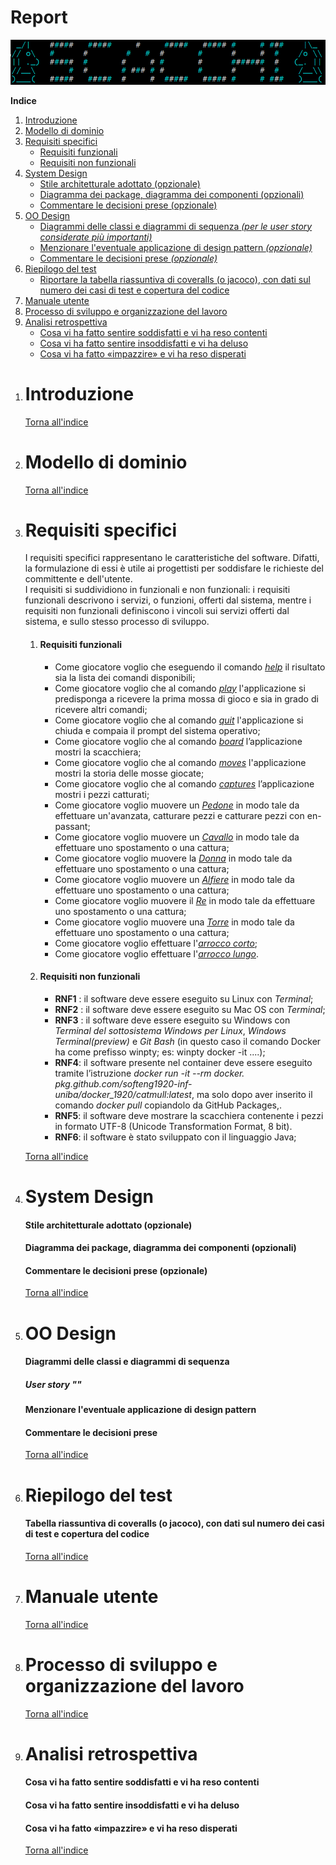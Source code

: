 # Report
![](/res/img/report/logo.png)  
  
<a name="indice"></a>**Indice**
1. [Introduzione](#intro)
1. [Modello di dominio](#dom_mod)
1. [Requisiti specifici](#spec_req)
	- [Requisiti funzionali](#func_req)
	- [Requisiti non funzionali](#not_func_req)
1. [System Design](#sys_des)
	- [Stile architetturale adottato (opzionale)](#arch_style)
	- [Diagramma dei package, diagramma dei componenti (opzionali)](#pkg_cmpnts_diag)
	- [Commentare le decisioni prese (opzionale)](#comments1)
1. [OO Design](#oo_design)
	- [Diagrammi delle classi e diagrammi di sequenza *(per le user story considerate più importanti)*](#class_seq_diag)
	- [Menzionare l'eventuale applicazione di design pattern *(opzionale)*](#design_patt)
	- [Commentare le decisioni prese *(opzionale)*](#comments2)
1. [Riepilogo del test](#test_recap)
	- [Riportare la tabella riassuntiva di coveralls (o jacoco), con dati sul numero dei casi di test e copertura del codice](#coverall_stats)
1. [Manuale utente](#user_man)
1. [Processo di sviluppo e organizzazione del lavoro](#dev_proc)
1. [Analisi retrospettiva](#retro_analysis)
	* [Cosa vi ha fatto sentire soddisfatti e vi ha reso contenti](#happy)
	* [Cosa vi ha fatto sentire insoddisfatti e vi ha deluso](#sad)
	* [Cosa vi ha fatto «impazzire» e vi ha reso disperati](#crazy)

<ol>
<li>

# <a name="intro"></a>Introduzione

[Torna all'indice](#indice)

</li>
<li>

# <a name="dom_mod"></a>Modello di dominio

[Torna all'indice](#indice)

</li>
<li>

# <a name="spec_req"></a>Requisiti specifici
I requisiti specifici rappresentano le caratteristiche del software. Difatti, la formulazione di essi è utile ai progettisti per soddisfare le richieste del committente e dell'utente.  
I requisiti si suddividiono in funzionali e non funzionali: i requisiti funzionali descrivono i servizi, o funzioni, offerti dal sistema, mentre i requisiti non funzionali definiscono i vincoli sui servizi offerti dal sistema, e sullo stesso processo di sviluppo. 
<ol>
<li>

#### <a name="func_req"></a>Requisiti funzionali
<ul>
<li> Come giocatore voglio che eseguendo il comando <u><i>help</i></u> il risultato sia la lista dei comandi disponibili;    
<li> Come giocatore voglio che al comando <u><i>play</i></u> l'applicazione si predisponga a ricevere la prima mossa di gioco e sia in grado di ricevere altri comandi;  
<li> Come giocatore voglio che al comando <u><i>quit</i></u> l'applicazione si chiuda e compaia il prompt del sistema operativo;  
<li> Come giocatore voglio che al comando <u><i>board</i></u> l’applicazione mostri la scacchiera;  
<li> Come giocatore voglio che al comando <u><i>moves</i></u> l'applicazione mostri la storia delle mosse giocate;  
<li> Come giocatore voglio che al comando <u><i>captures</i></u> l’applicazione mostri i pezzi catturati;  
<li> Come giocatore voglio muovere un <u><i>Pedone</i></u> in modo tale da effettuare un'avanzata, catturare pezzi e catturare pezzi con en-passant;  
<li> Come giocatore voglio muovere un <u><i>Cavallo</i></u> in modo tale da effettuare uno spostamento o una cattura;  
<li> Come giocatore voglio muovere la <u><i>Donna</i></u> in modo tale da effettuare uno spostamento o una cattura;  
<li> Come giocatore voglio muovere un <u><i>Alfiere</i></u> in modo tale da effettuare uno spostamento o una cattura;  
<li> Come giocatore voglio muovere il <u><i>Re</i></u> in modo tale da effettuare uno spostamento o una cattura;  
<li> Come giocatore voglio muovere una <u><i>Torre</i></u> in modo tale da effettuare uno spostamento o una cattura;  
<li> Come giocatore voglio effettuare l'<u><i>arrocco corto</i></u>;  
<li> Come giocatore voglio effettuare l'<u><i>arrocco lungo</i></u>.  

</ul>
</li>

<li>

#### <a name="not_func_req"></a>Requisiti non funzionali
<ul>
<li> <b>RNF1</b> : il software deve essere eseguito su Linux con <i>Terminal</i>; 
<li> <b>RNF2</b> : il software deve essere eseguito su Mac OS con <i>Terminal</i>; 
<li> <b>RNF3</b> : il software deve essere eseguito su Windows con <i>Terminal del sottosistema Windows per Linux</i>, <i>Windows Terminal(preview)</i> e <i>Git Bash</i> (in questo caso il comando Docker ha come prefisso winpty; es: winpty docker -it ....);
<li> <b>RNF4</b>: il software presente nel container deve essere eseguito tramite l’istruzione <i>docker run -it --rm docker. pkg.github.com/softeng1920-inf-uniba/docker_1920/catmull:latest</i>, ma solo dopo aver inserito il comando <i>docker pull</i> copiandolo da GitHub Packages,.
<li> <b>RNF5</b>: il software deve mostrare la scacchiera contenente i pezzi in formato UTF-8 (Unicode Transformation Format, 8 bit).
<li> <b>RNF6</b>: il software è stato sviluppato con il linguaggio Java;   

</ul>
</ol>

[Torna all'indice](#indice)

</li>
<li>

# <a name="sys_des"></a>System Design

#### <a name="arch_style"></a>Stile architetturale adottato (opzionale)
#### <a name="pkg_cmpnts_diag"></a>Diagramma dei package, diagramma dei componenti (opzionali)
#### <a name="comments1"></a>Commentare le decisioni prese (opzionale)

[Torna all'indice](#indice)

</li>
<li>

# <a name="oo_design"></a>OO Design
#### <a name="class_seq_diag"></a>Diagrammi delle classi e diagrammi di sequenza
##### User story "<titolo>"

#### <a name="design_patt"></a>Menzionare l'eventuale applicazione di design pattern
#### <a name="comments2"></a>Commentare le decisioni prese

[Torna all'indice](#indice)

</li>
<li>

# <a name="test_recap"></a>Riepilogo del test
#### <a name="coverall_stats"></a>Tabella riassuntiva di coveralls (o jacoco), con dati sul numero dei casi di test e copertura del codice

[Torna all'indice](#indice)

</li>
<li>

# <a name="user_man"></a>Manuale utente

[Torna all'indice](#indice)

</li>
<li>

# <a name="dev_proc"></a>Processo di sviluppo e organizzazione del lavoro

[Torna all'indice](#indice)

</li>
<li>

# <a name="retro_analysis"></a>Analisi retrospettiva
#### <a name="happy"></a>Cosa vi ha fatto sentire soddisfatti e vi ha reso contenti
#### <a name="sad"></a>Cosa vi ha fatto sentire insoddisfatti e vi ha deluso
#### <a name="crazy"></a>Cosa vi ha fatto «impazzire» e vi ha reso disperati

[Torna all'indice](#indice)

